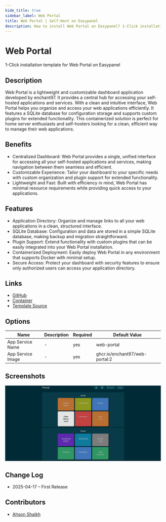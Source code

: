 ```yaml
---
hide_title: true
sidebar_label: Web Portal
title: Web Portal | Self-Host on Easypanel
description: How to install Web Portal on Easypanel? 1-Click installation template for Web Portal on Easypanel
---
```


<!-- generated -->

# Web Portal

1-Click installation template for Web Portal on Easypanel

## Description

Web Portal is a lightweight and customizable dashboard application developed by enchant97. It provides a central hub for accessing your self-hosted applications and services. With a clean and intuitive interface, Web Portal helps you organize and access your web applications efficiently. It features a SQLite database for configuration storage and supports custom plugins for extended functionality. This containerized solution is perfect for home server enthusiasts and self-hosters looking for a clean, efficient way to manage their web applications.

## Benefits

- Centralized Dashboard: Web Portal provides a single, unified interface for accessing all your self-hosted applications and services, making navigation between them seamless and efficient.
- Customizable Experience: Tailor your dashboard to your specific needs with custom organization and plugin support for extended functionality.
- Lightweight and Fast: Built with efficiency in mind, Web Portal has minimal resource requirements while providing quick access to your applications.

## Features

- Application Directory: Organize and manage links to all your web applications in a clean, structured interface.
- SQLite Database: Configuration and data are stored in a simple SQLite database, making backup and migration straightforward.
- Plugin Support: Extend functionality with custom plugins that can be easily integrated into your Web Portal installation.
- Containerized Deployment: Easily deploy Web Portal in any environment that supports Docker with minimal setup.
- Secure Access: Protect your dashboard with security features to ensure only authorized users can access your application directory.

## Links

- [GitHub](https://github.com/enchant97/web-portal)
- [Container](https://github.com/enchant97/web-portal/pkgs/container/web-portal)
- [Template Source](https://github.com/easypanel-io/templates/tree/main/templates/web-portal)

## Options

Name | Description | Required | Default Value
-|-|-|-
App Service Name | - | yes | web-portal
App Service Image | - | yes | ghcr.io/enchant97/web-portal:2

## Screenshots

![Web Portal Screenshot](./assets/screenshot.png)

## Change Log

- 2025-04-17 – First Release

## Contributors

- [Ahson Shaikh](https://github.com/Ahson-Shaikh)

